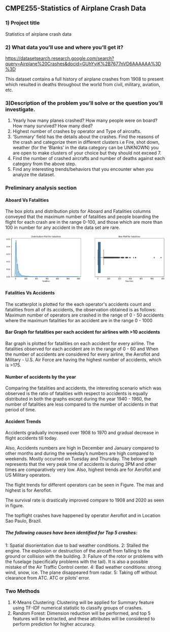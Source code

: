 ## CMPE255-Statistics of Airplane Crash Data
 
### 1) Project title
 Statistics of airplane crash data 
 
### 2) What data you’ll use and where you’ll get it?
 https://datasetsearch.research.google.com/search?query=Airplane%20Crashes&docid=GUhYyjK%2B7677nVD6AAAAAA%3D%3D

 This dataset contains a full history of airplane crashes from 1908 to present which resulted in deaths throughout the world from civil, military, aviation, etc. 
 
 
### 3)Description of the problem you’ll solve or the question you’ll investigate. 
1) Yearly how many planes crashed? How many people were on board? How many survived? How many died?
2) Highest number of crashes by operator and Type of aircrafts.
3) ‘Summary’ field has the details about the crashes. Find the reasons of the crash and categorize them in different clusters i.e Fire, shot down, weather (for the ‘Blanks’  in the data category can be UNKNOWN) you are open to make clusters of your choice but they should not exceed 7. 
4) Find the number of crashed aircrafts and number of deaths against each category from the above step. 
5) Find any interesting trends/behaviors that you encounter when you analyze the dataset. 


### Preliminary analysis section
#### Aboard Vs Fatalities
The box plots and distribution plots for Aboard and Fatalities columns conveyed that the maximum number of fatalities and people boarding the flight for each crash are in the range 0-100, and those which are more than 100 in number for any accident in the data set are rare.

![](https://github.com/sandeepreddyb253/CMPE255-AirplaneCrash/blob/main/Images/Dist%20%26%20Box%20Plot%20for%20Fatalities.png)
#### Fatalities Vs Accidents
The scatterplot is plotted for the each operator's accidents count and fatalities from all of its accidents, the observation obtained is as follows:
Maximum number of operators are crashed in the range of 0 - 50 accidents where the maximum fatalities for an accident are in the range 0 - 1000


#### Bar Graph for fatalities per each accident for airlines with >10 accidents 
Bar graph is plotted for fatalities on each accident for every airline. The fatalities observed for each accident are in the range of 0 - 60 and When the number of accidents are considered for every airline, the Aeroflot and Military - U.S. Air Force are having the highest number of accidents, which is >175.

#### Number of accidents by the year
Comparing the fatalities and accidents, the interesting scenario which was observed is the ratio of fatalities with respect to accidents is equally distributed in both the graphs except during the year 1940 - 1960, the number of fatalities are less compared to the number of accidents in that period of time.

#### Accident Trends
Accidents gradually increased over 1908 to 1970 and gradual decrease in flight accidents till today. 

Also, Accidents numbers are high in December and January compared to other months and during the weekday’s numbers are high compared to weekends. Mostly occurred on Tuesday and Thursday.
The below graph represents that the very peak time of accidents is during 3PM and other times are comparatively very low. Also, highest trends are for Aeroflot and US Military operators.

The flight trends for different operators can be seen in Figure. The max and highest is for Aeroflot.

The survival rate is drastically improved compare to 1908 and 2020 as seen in figure.

The topflight crashes have happened by operator Aeroflot and in Location Sao Paulo, Brazil.

##### The following causes have been identified for Top 5 crashes:
1: Spatial disorientation due to bad weather conditions.
2: Stalled the engine. The explosion or destruction of the aircraft from falling to the ground or collision with the building.
3: Failure of the rotor or problems with the fuselage (specifically problems with the tail). It is also a possible mistake of the Air Traffic Control center.
4: Bad weather conditions: strong wind, snow, ice. The plane disappeared from radar.
5: Taking off without clearance from ATC. ATC or pilots’ error.


### Two Methods

1.	K-Means Clustering: Clustering will be applied for Summary feature using TF-IDF numerical statistic to classify groups of crashes.
2.	Random Forest: Dimension reduction will be performed, and top 5 features will be extracted, and these attributes will be considered to perform prediction for higher accuracy.


